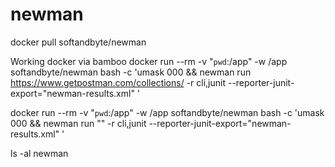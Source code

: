 # newman


docker pull softandbyte/newman

Working docker via bamboo
docker run --rm -v "`pwd`:/app" -w /app softandbyte/newman bash -c 'umask 000 && newman run https://www.getpostman.com/collections/<collId> -r cli,junit --reporter-junit-export="newman-results.xml" '

docker run --rm -v "`pwd`:/app" -w /app softandbyte/newman bash -c 'umask 000 && newman run "<collextionPath>" -r cli,junit --reporter-junit-export="newman-results.xml" '

ls -al newman

